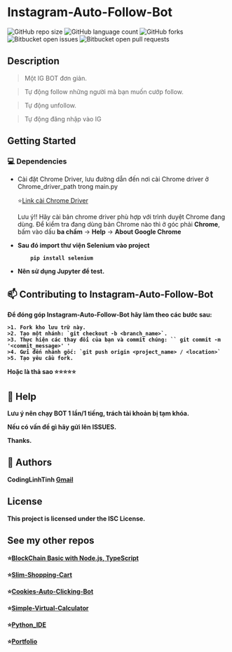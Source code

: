 # Instagram-Auto-Follow-Bot

![GitHub repo size](https://img.shields.io/github/repo-size/codinglinhtinh/Instagram-Auto-Follow-Bot?style=for-the-badge)
![GitHub language count](https://img.shields.io/github/languages/count/codinglinhtinh/Instagram-Auto-Follow-Bot?style=for-the-badge)
![GitHub forks](https://img.shields.io/github/forks/codinglinhtinh/Instagram-Auto-Follow-Bot?style=for-the-badge)
![Bitbucket open issues](https://img.shields.io/bitbucket/issues/codinglinhtinh/Instagram-Auto-Follow-Bot?style=for-the-badge)
![Bitbucket open pull requests](https://img.shields.io/bitbucket/pr-raw/codinglinhtinh/Instagram-Auto-Follow-Bot?style=for-the-badge)

## Description
>Một IG BOT đơn giản.

>Tự động follow những người mà bạn muốn cướp follow.

>Tự động unfollow.

>Tự động đăng nhập vào IG

## Getting Started
### 💻 Dependencies
* Cài đặt Chrome Driver, lưu đường dẫn đến nơi cài Chrome driver ở Chrome_driver_path trong main.py

    ⭐<a href='https://chromedriver.chromium.org/downloads'>Link cài Chrome Driver</a>

    Lưu ý!! Hãy cài bản chrome driver phù hợp với trình duyệt Chrome đang dùng.
    Để kiểm tra đang dùng bản Chrome nào thì ở góc phải <b>Chrome</b>, bấm vào dấu <b>ba chấm</b> -> <b>Help</b> -> <b>About Google Chrome<b>
    
* Sau đó import thư viện Selenium vào project
    
  ```
      pip install selenium
  ```
* Nên sử dụng Jupyter để test.

## 📫 Contributing to Instagram-Auto-Follow-Bot
Để đóng góp Instagram-Auto-Follow-Bot hãy làm theo các bước sau:

    >1. Fork kho lưu trữ này.
    >2. Tạo một nhánh: `git checkout -b <branch_name>`.
    >3. Thực hiện các thay đổi của bạn và commit chúng: `` git commit -m '<commit_message>' '
    >4. Gửi đến nhánh gốc: `git push origin <project_name> / <location>`
    >5. Tạo yêu cầu fork.

Hoặc là thả sao ⭐⭐⭐⭐⭐

## 🔎 Help
Lưu ý nên chạy BOT 1 lần/1 tiếng, trách tài khoản bị tạm khóa.

Nếu có vấn đề gì hãy gửi lên ISSUES.
    
Thanks.

## 🧐 Authors

CodingLinhTinh 
[Gmail](ngocquachgamedevz@gmail.com)


## License

This project is licensed under the ISC License.

## See my other repos
⭐<a href="https://github.com/CodingLinhTinh/Node.js-blockchain-basic.git">BlockChain Basic with Node.js, TypeScript</a>

⭐<a href="https://github.com/CodingLinhTinh/Slim-Shopping-Cart.git">Slim-Shopping-Cart</a>

⭐<a href="https://github.com/CodingLinhTinh/Cookies-Auto-Clicking-Bot.git">Cookies-Auto-Clicking-Bot</a>

⭐<a href="https://github.com/CodingLinhTinh/Simple-Virtual-Calculator.git">Simple-Virtual-Calculator</a>
    
⭐<a href="https://github.com/CodingLinhTinh/Python_IDE.git">Python_IDE</a>
 
⭐<a href="https://github.com/CodingLinhTinh/Portfolio.git">Portfolio</a>

